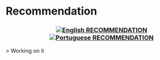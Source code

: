 # Recommendation
<h3 align="center">

[![English RECOMMENDATION](https://img.shields.io/badge/Language-EN-blue.svg?longCache=true&style=for-the-badge)](https://github.com/Fazendaaa/podsearch_bot/blob/master/docs/recommendation/RECOMMENDATION.md)
[![Portuguese RECOMMENDATION](https://img.shields.io/badge/Linguagem-PT-green.svg?longCache=true&style=for-the-badge)](https://github.com/Fazendaaa/podsearch_bot/blob/master/docs/recommendation/RECOMMENDATION_PT.md)

</h3>
> Working on it
